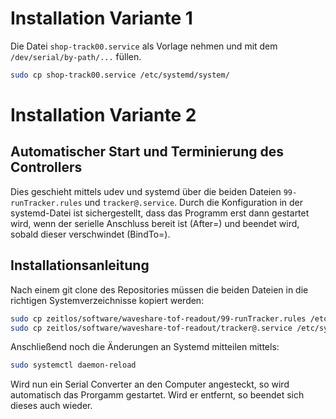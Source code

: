 # Installation Variante 1

Die Datei `shop-track00.service` als Vorlage nehmen und mit dem `/dev/serial/by-path/...` füllen.

```bash
sudo cp shop-track00.service /etc/systemd/system/
```


# Installation Variante 2


## Automatischer Start und Terminierung des Controllers

Dies geschieht mittels udev und systemd über die beiden Dateien `99-runTracker.rules` und `tracker@.service`. Durch die Konfiguration in der systemd-Datei ist sichergestellt, dass das Programm erst dann gestartet wird, wenn der serielle Anschluss bereit ist (After=) und beendet wird, sobald dieser verschwindet (BindTo=).

## Installationsanleitung

Nach einem git clone des Repositories müssen die beiden Dateien in die richtigen Systemverzeichnisse kopiert werden:

```bash
sudo cp zeitlos/software/waveshare-tof-readout/99-runTracker.rules /etc/udev/rules.d/
sudo cp zeitlos/software/waveshare-tof-readout/tracker@.service /etc/systemd/system/
```
Anschließend noch die Änderungen an Systemd mitteilen mittels:
```bash
sudo systemctl daemon-reload
```
Wird nun ein Serial Converter an den Computer angesteckt, so wird automatisch das Prorgamm gestartet. Wird er entfernt, so beendet sich dieses auch wieder.
